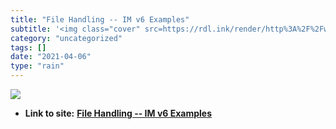 ```yaml
---
title: "File Handling -- IM v6 Examples"
subtitle: '<img class="cover" src=https://rdl.ink/render/http%3A%2F%2Fwww.imagemagick.org%2FUsage%2Ffiles%23mas...'
category: "uncategorized"
tags: []
date: "2021-04-06"
type: "rain"
---
```

<img class="cover" src=https://rdl.ink/render/http%3A%2F%2Fwww.imagemagick.org%2FUsage%2Ffiles%23massive>


* **Link to site:** **[File Handling -- IM v6 Examples](http://www.imagemagick.org/Usage/files#massive)**